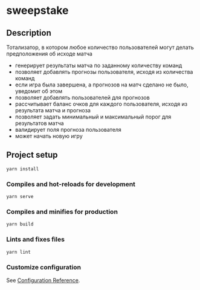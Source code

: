 # sweepstake

## Description

Тотализатор, в котором любое количество пользователей могут делать предположения об исходе матча
- генерирует результаты матча по заданному количеству команд
- позволяет добавлять прогнозы пользователя, исходя из количества команд
- если игра была завершена, а прогнозов на матч сделано не было, уведомит об этом
- позволяет добавлять пользователей для прогнозов
- рассчитывает баланс очков для каждого пользователя, исходя из результата матча и прогноза
- позволяет задать минимальный и максимальный порог для результатов матча
- валидирует поля прогноза пользователя
- может начать новую игру

## Project setup
```
yarn install
```

### Compiles and hot-reloads for development
```
yarn serve
```

### Compiles and minifies for production
```
yarn build
```

### Lints and fixes files
```
yarn lint
```

### Customize configuration
See [Configuration Reference](https://cli.vuejs.org/config/).
